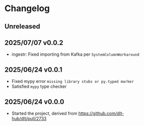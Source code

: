 # Changelog

## Unreleased

## 2025/07/07 v0.0.2
- ingestr: Fixed importing from Kafka per `SystemColumnWorkaround`

## 2025/06/24 v0.0.1
- Fixed mypy error `missing library stubs or py.typed marker`
- Satisfied `mypy` type checker

## 2025/06/24 v0.0.0
- Started the project, derived from https://github.com/dlt-hub/dlt/pull/2733
